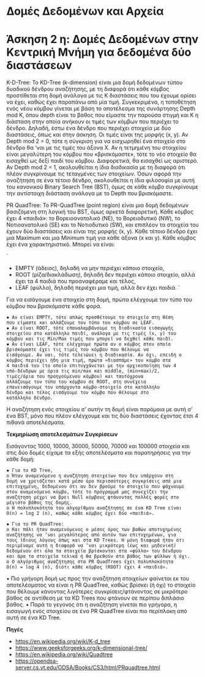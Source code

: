 # Δομές Δεδομένων και Αρχεία

# Άσκηση 2 η: Δομές Δεδομένων στην Κεντρική Μνήμη για δεδομένα δύο διαστάσεων

K-D-Tree: Το KD-Tree (k-dimension) είναι μια δομή δεδομένων τύπου δυαδικού
δένδρου αναζήτησης, με τη διαφορά ότι κάθε κόμβος προστίθεται στη δομή
ανάλογα με τις Κ διαστάσεις που του έχουμε ορίσει να έχει, καθώς έχει παραπάνω
από μία τιμή. Συγκεκριμένα, η τοποθέτηση ενός νέου κόμβου γίνεται με βάση το
αποτέλεσμα της συνάρτησης Depth mod K, όπου depth είναι το βάθος που είμαστε
την παρούσα στιγμή και Κ η διάσταση στην οποία ανήκουν οι τιμές των κόμβων που
περιέχει το δένδρο. Δηλαδή, έστω ένα δένδρο που περιέχει στοιχεία με δύο
διαστάσεις, όπως και στην άσκηση. Οι τιμές είναι της μορφής (x, y). Αν Depth mod 2
= 0, τότε η σύγκριση για να εισχωρηθεί ένα στοιχείο στο δένδρο θα ‘ναι με τις τιμές
του άξονα Χ. Αν η τετμημένη του στοιχείου είναι μεγαλύτερη του κόμβου που
«βρισκόμαστε», τότε το νέο στοιχείο θα εισαχθεί ως δεξί παιδί του κόμβου.
Διαφορετικά, θα εισαχθεί ως αριστερό. Αν Depth mod 2 = 1, ακολουθείται η ίδια
διαδικασία με τη διαφορά ότι πλέον συγκρίνουμε τις τεταγμένες των στοιχείων.
Όσων αφορά την αναζήτηση σε ένα τέτοιο δένδρο, ακολουθείται η ίδια φιλοσοφία
με αυτή του κανονικού Binary Search Tree (BST), όμως σε κάθε κόμβο συγκρίνουμε
την αντίστοιχη διάσταση ανάλογα με το Depth που βρισκόμαστε.

PR QuadTree: Το PR-QuadTree (point region) είναι μια δομή δεδομένων βασιζόμενη
στη λογική του BST, όμως αρκετά διαφορετική. Κάθε κόμβος έχει 4 «παιδιά»: το
Βορειοανατολικό (NE), το Βορειοδυτικό (NW), το Νοτιοανατολικό (SE) και το
Νοτιοδυτικό (SW), και επιπλέον τα στοιχεία του έχουν δύο διαστάσεις και είναι της
μορφής (x, y). Κάθε τέτοιο δένδρο έχει μια Maximum και μια Minimum τιμή για κάθε
άξονα (x και y). Κάθε κόμβος έχει ένα χαρακτηριστικό. Μπορεί να είναι:

`
- EMPTY (άδειος), δηλαδή να μην περιέχει κάποιο στοιχείο,
- ROOT (ρίζα/διακλάδωση), δηλαδή δεν περιέχει κάποιο στοιχείο,
    αλλά έχει τα 4 παιδιά που προαναφέραμε και τέλος,
- LEAF (φύλλο), δηλαδή περιέχει μια τιμή, αλλά δεν έχει παιδιά.
`

Για να εισάγουμε ένα στοιχείο στη δομή, πρώτα ελέγχουμε τον τύπο του κόμβου που
βρισκόμαστε κάθε φορά.


```
▪ Αν είναι EMPTY, τότε απλώς προσθέτουμε το στοιχείο στη θέση
που είμαστε και αλλάζουμε τον τύπο του κόμβου σε LEAF.
▪ Αν είναι ROOT, τότε επαναλαμβάνουμε τη διαδικασία εισαγωγής
στοιχείου στο κατάλληλο παιδί, ανάλογα με τις τιμές (x, y) του
κόμβου και τις Min/Max τιμές που μπορεί να δεχθεί κάθε παιδί.
▪ Αν είναι LEAF, τότε ελέγχουμε πρώτα αν ο κόμβος στον οποίο
βρισκόμαστε έχει τις τιμές του κόμβου που θέλουμε να
εισάγουμε. Αν ναι, τότε τελειώνει η διαδικασία. Αν όχι, επειδή ο
κόμβος περιέχει ήδη μια τιμή, πρώτα «διασπάμε» τον κόμβο στα
4 παιδιά του (το οποίο επιτυγχάνεται με την αρχικοποίηση των 4
υπό-δένδρων με όρια τις min/max και middle, (min+max)/2,
τιμές/όρια του προηγούμενου κόμβου) και ταυτόχρονα
αλλάζουμε τον τύπο του κόμβου σε ROOT, στη συνέχεια
επανεισάγουμε τον υπάρχοντα κόμβο-στοιχείο στο κατάλληλο
δένδρο και τέλος εισάγουμε τον κόμβο που θέλουμε στο
κατάλληλο δένδρο.
```
Η αναζήτηση ενός στοιχείου σ’ αυτήν τη δομή είναι παρόμοια με αυτή σ’ ένα BST,
μόνο που πλέον ελέγχουμε και τις δύο διαστάσεις έχοντας έτσι 4 πιθανά
αποτελέσματα.

**Τεκμηρίωση αποτελεσμάτων Συγκρίσεων**

Εισάγοντας 1000, 10000, 30000, 50000, 70000 και 100000 στοιχεία και στις δύο
δομές είχαμε τα εξής αποτελέσματα και παρατηρήσεις για την κάθε δομή:

```
▪ Για το KD Tree,
o Ήταν αναμενόμενο η αναζήτηση στοιχείων που δεν υπάρχουν στη
δομή να χρειάζεται κατά μέσο όρο περισσότερες συγκρίσεις από μια
επιτυχημένη, δεδομένου ότι αν δεν βρούμε το στοιχείο που ψάχνουμε
στον αναμενόμενο κόμβο, τότε το πρόγραμμά μας συνεχίζει την
αναζήτηση μέχρι να βρει Null κόμβους φτάνοντας πολλές φορές στο
μέγιστο βάθος της δομής.
o Η πολυπλοκότητα του αλγορίθμου αναζήτησης σε ένα KD Tree είναι
O(n) = log 2 (n), καθώς κάθε κόμβος έχει δύο «παιδιά».
```


```
▪ Για το PR QuadTree:
o Και πάλι ήταν αναμενόμενος ο μέσος όρος των βαθών αποτυχημένης
αναζήτησης να ‘ναι μεγαλύτερος από αυτόν των επιτυχημένων, για
τους ίδιους λόγους όπως και στα KD Trees. Η μόνη διαφορά ήταν ότι
περιμέναμε αυτή η διαφορά να ‘ναι μικρότερη (έως και μηδενική)
δεδομένου ότι όλα τα στοιχεία βρίσκονται στα «φύλλα» του δένδρου
και άρα τα στοιχεία τελικά ή θα βρεθούν στο βάθος των φύλλων ή όχι.
o Ο αλγόριθμος αναζήτησης στα PR QuadTrees έχει πολυπλοκότητα
O(n) = log 4 (n), διότι κάθε κόμβος (ROOT) έχει 4 «παιδιά».
```

▪ Πιο γρήγορη δομή ως προς την αναζήτηση στοιχείων φαίνεται εκ του
αποτελέσματος να είναι η PR QuadTree, καθώς βρίσκει (ή όχι) το στοιχείο
που θέλουμε κάνοντας λιγότερες συγκρίσεις/φτάνοντας σε μικρότερο βάθος
σε αντίθεση με τα KD Trees που φτάνουν σε περίπου διπλάσιο βάθος.
▪ Παρά το γεγονός ότι η αναζήτηση γίνεται πιο γρήγορα, η εισαγωγή ενός
στοιχείου σε ένα PR QuadTree είναι πιο περίπλοκη από αυτή σε ένα KD Tree.

**Πηγές**

- https://en.wikipedia.org/wiki/K-d_tree
- https://www.geeksforgeeks.org/k-dimensional-tree/
- https://en.wikipedia.org/wiki/Quadtree
- https://opendsa-server.cs.vt.edu/ODSA/Books/CS3/html/PRquadtree.html


